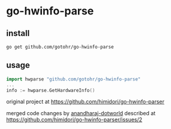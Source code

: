 # go-hwinfo-parse

## install 
```
go get github.com/gotohr/go-hwinfo-parse
```
## usage
```go
import hwparse "github.com/gotohr/go-hwinfo-parse"
...
info := hwparse.GetHardwareInfo()
```

original project at <https://github.com/himidori/go-hwinfo-parser>

merged code changes by [anandharaj-dotworld](https://github.com/anandharaj-dotworld) described at <https://github.com/himidori/go-hwinfo-parser/issues/2>
